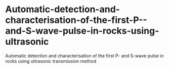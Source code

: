 # Automatic-detection-and-characterisation-of-the-first-P--and-S-wave-pulse-in-rocks-using-ultrasonic
Automatic detection and characterisation of the first P- and S-wave pulse in rocks using ultrasonic transmission method
